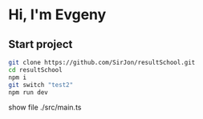 # Hi, I'm Evgeny

## Start project

```sh
git clone https://github.com/SirJon/resultSchool.git
cd resultSchool
npm i
git switch "test2"
npm run dev
```

show file ./src/main.ts